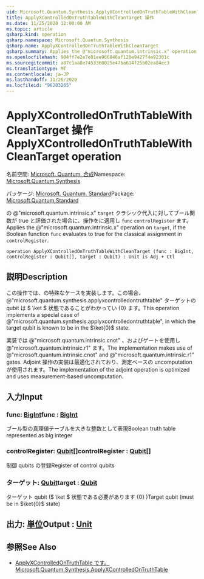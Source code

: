 ```yaml
---
uid: Microsoft.Quantum.Synthesis.ApplyXControlledOnTruthTableWithCleanTarget
title: ApplyXControlledOnTruthTableWithCleanTarget 操作
ms.date: 11/25/2020 12:00:00 AM
ms.topic: article
qsharp.kind: operation
qsharp.namespace: Microsoft.Quantum.Synthesis
qsharp.name: ApplyXControlledOnTruthTableWithCleanTarget
qsharp.summary: Applies the @"microsoft.quantum.intrinsic.x" operation on `target`, if the Boolean function `func` evaluates to true for the classical assignment in `controlRegister`.
ms.openlocfilehash: 904ff7e2e7e81ee966846af120e9427f4e92301c
ms.sourcegitcommit: a87c1aa8e7453360025e47ba614f25b02ea84ec3
ms.translationtype: MT
ms.contentlocale: ja-JP
ms.lasthandoff: 11/26/2020
ms.locfileid: "96203265"
---
```

# <a name="applyxcontrolledontruthtablewithcleantarget-operation"></a><span data-ttu-id="4c695-102">ApplyXControlledOnTruthTableWithCleanTarget 操作</span><span class="sxs-lookup"><span data-stu-id="4c695-102">ApplyXControlledOnTruthTableWithCleanTarget operation</span></span>

<span data-ttu-id="4c695-103">名前空間: [Microsoft. Quantum. 合成](xref:Microsoft.Quantum.Synthesis)</span><span class="sxs-lookup"><span data-stu-id="4c695-103">Namespace: [Microsoft.Quantum.Synthesis](xref:Microsoft.Quantum.Synthesis)</span></span>

<span data-ttu-id="4c695-104">パッケージ: [Microsoft. Quantum. Standard](https://nuget.org/packages/Microsoft.Quantum.Standard)</span><span class="sxs-lookup"><span data-stu-id="4c695-104">Package: [Microsoft.Quantum.Standard](https://nuget.org/packages/Microsoft.Quantum.Standard)</span></span>


<span data-ttu-id="4c695-105">の @"microsoft.quantum.intrinsic.x" `target` クラシック代入に対してブール関数が true と評価された場合に、操作をに適用し `func` `controlRegister` ます。</span><span class="sxs-lookup"><span data-stu-id="4c695-105">Applies the @"microsoft.quantum.intrinsic.x" operation on `target`, if the Boolean function `func` evaluates to true for the classical assignment in `controlRegister`.</span></span>

```qsharp
operation ApplyXControlledOnTruthTableWithCleanTarget (func : BigInt, controlRegister : Qubit[], target : Qubit) : Unit is Adj + Ctl
```


## <a name="description"></a><span data-ttu-id="4c695-106">説明</span><span class="sxs-lookup"><span data-stu-id="4c695-106">Description</span></span>

<span data-ttu-id="4c695-107">この操作では、の特殊なケースを実装します。この場合、 @"microsoft.quantum.synthesis.applyxcontrolledontruthtable" ターゲットの qubit は $ \ket $ 状態であることがわかってい {0} ます。</span><span class="sxs-lookup"><span data-stu-id="4c695-107">This operation implements a special case of @"microsoft.quantum.synthesis.applyxcontrolledontruthtable", in which the target qubit is known to be in the $\ket{0}$ state.</span></span>

<span data-ttu-id="4c695-108">実装では @"microsoft.quantum.intrinsic.cnot" 、およびゲートを使用し @"microsoft.quantum.intrinsic.r1" ます。</span><span class="sxs-lookup"><span data-stu-id="4c695-108">The implementation makes use of @"microsoft.quantum.intrinsic.cnot" and @"microsoft.quantum.intrinsic.r1" gates.</span></span>  <span data-ttu-id="4c695-109">Adjoint 操作の実装は最適化されており、測定ベースの uncomputation が使用されます。</span><span class="sxs-lookup"><span data-stu-id="4c695-109">The implementation of the adjoint operation is optimized and uses measurement-based uncomputation.</span></span>

## <a name="input"></a><span data-ttu-id="4c695-110">入力</span><span class="sxs-lookup"><span data-stu-id="4c695-110">Input</span></span>

### <a name="func--bigint"></a><span data-ttu-id="4c695-111">func: [BigInt](xref:microsoft.quantum.lang-ref.bigint)</span><span class="sxs-lookup"><span data-stu-id="4c695-111">func : [BigInt](xref:microsoft.quantum.lang-ref.bigint)</span></span>

<span data-ttu-id="4c695-112">ブール型の真理値テーブルを大きな整数として表現</span><span class="sxs-lookup"><span data-stu-id="4c695-112">Boolean truth table represented as big integer</span></span>


### <a name="controlregister--qubit"></a><span data-ttu-id="4c695-113">controlRegister: [Qubit](xref:microsoft.quantum.lang-ref.qubit)[]</span><span class="sxs-lookup"><span data-stu-id="4c695-113">controlRegister : [Qubit](xref:microsoft.quantum.lang-ref.qubit)[]</span></span>

<span data-ttu-id="4c695-114">制御 qubits の登録</span><span class="sxs-lookup"><span data-stu-id="4c695-114">Register of control qubits</span></span>


### <a name="target--qubit"></a><span data-ttu-id="4c695-115">ターゲット: [Qubit](xref:microsoft.quantum.lang-ref.qubit)</span><span class="sxs-lookup"><span data-stu-id="4c695-115">target : [Qubit](xref:microsoft.quantum.lang-ref.qubit)</span></span>

<span data-ttu-id="4c695-116">ターゲット qubit ($ \ket $ 状態である必要があります {0} )</span><span class="sxs-lookup"><span data-stu-id="4c695-116">Target qubit (must be in $\ket{0}$ state)</span></span>



## <a name="output--unit"></a><span data-ttu-id="4c695-117">出力: [単位](xref:microsoft.quantum.lang-ref.unit)</span><span class="sxs-lookup"><span data-stu-id="4c695-117">Output : [Unit](xref:microsoft.quantum.lang-ref.unit)</span></span>



## <a name="see-also"></a><span data-ttu-id="4c695-118">参照</span><span class="sxs-lookup"><span data-stu-id="4c695-118">See Also</span></span>

- [<span data-ttu-id="4c695-119">ApplyXControlledOnTruthTable です。</span><span class="sxs-lookup"><span data-stu-id="4c695-119">Microsoft.Quantum.Synthesis.ApplyXControlledOnTruthTable</span></span>](xref:Microsoft.Quantum.Synthesis.ApplyXControlledOnTruthTable)